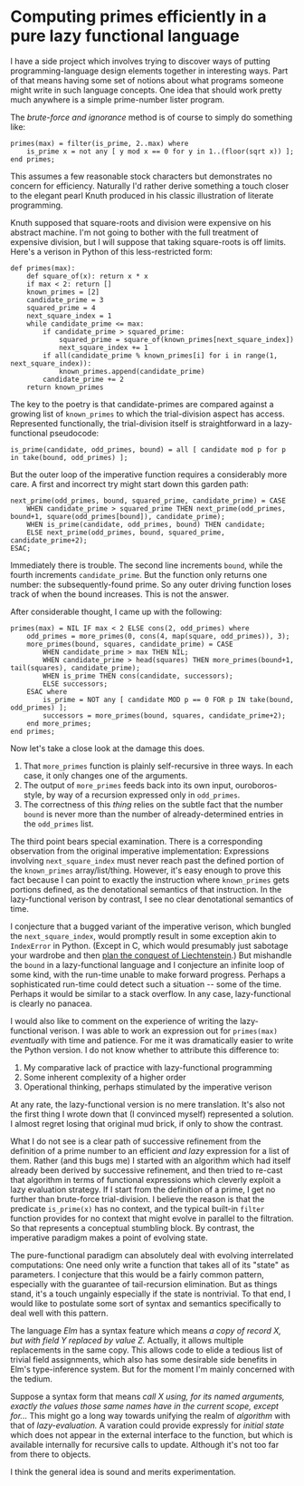 # Computing primes efficiently in a pure lazy functional language

I have a side project which involves trying to discover ways of putting programming-language design elements together in interesting ways.
Part of that means having some set of notions about what programs someone might write in such language concepts.
One idea that should work pretty much anywhere is a simple prime-number lister program.

The *brute-force and ignorance* method is of course to simply do something like:

```
primes(max) = filter(is_prime, 2..max) where
	is_prime x = not any [ y mod x == 0 for y in 1..(floor(sqrt x)) ];
end primes;
```

This assumes a few reasonable stock characters but demonstrates no concern for efficiency.
Naturally I'd rather derive something a touch closer to the elegant pearl Knuth produced in his classic illustration of literate programming.

Knuth supposed that square-roots and division were expensive on his abstract machine.
I'm not going to bother with the full treatment of expensive division,
but I will suppose that taking square-roots is off limits.
Here's a verison in Python of this less-restricted form:

```
def primes(max):
	def square_of(x): return x * x
	if max < 2: return []
	known_primes = [2]
	candidate_prime = 3
	squared_prime = 4
	next_square_index = 1
	while candidate_prime <= max:
		if candidate_prime > squared_prime:
			squared_prime = square_of(known_primes[next_square_index])
			next_square_index += 1
		if all(candidate_prime % known_primes[i] for i in range(1, next_square_index)):
			known_primes.append(candidate_prime)
		candidate_prime += 2
	return known_primes
```

The key to the poetry is that candidate-primes are compared against a growing list of `known_primes` to which the trial-division aspect has access.
Represented functionally, the trial-division itself is straightforward in a lazy-functional pseudocode:

```
is_prime(candidate, odd_primes, bound) = all [ candidate mod p for p in take(bound, odd_primes) ];
```

But the outer loop of the imperative function requires a considerably more care. A first and incorrect try might start down this garden path:

```
next_prime(odd_primes, bound, squared_prime, candidate_prime) = CASE
	WHEN candidate_prime > squared_prime THEN next_prime(odd_primes, bound+1, square(odd_primes[bound]), candidate_prime);
	WHEN is_prime(candidate, odd_primes, bound) THEN candidate;
	ELSE next_prime(odd_primes, bound, squared_prime, candidate_prime+2);
ESAC;
```

Immediately there is trouble. The second line increments `bound`, while the fourth increments `candidate_prime`.
But the function only returns one number: the subsequently-found prime.
So any outer driving function loses track of when the bound increases.
This is not the answer.

After considerable thought, I came up with the following:

```
primes(max) = NIL IF max < 2 ELSE cons(2, odd_primes) where
	odd_primes = more_primes(0, cons(4, map(square, odd_primes)), 3);
	more_primes(bound, squares, candidate_prime) = CASE
		WHEN candidate_prime > max THEN NIL;
		WHEN candidate_prime > head(squares) THEN more_primes(bound+1, tail(squares), candidate_prime);
		WHEN is_prime THEN cons(candidate, successors);
		ELSE successors;
	ESAC where
		is_prime = NOT any [ candidate MOD p == 0 FOR p IN take(bound, odd_primes) ];
		successors = more_primes(bound, squares, candidate_prime+2);
	end more_primes;
end primes;
```

Now let's take a close look at the damage this does.

1. That `more_primes` function is plainly self-recursive in three ways. In each case, it only changes one of the arguments.
2. The output of `more_primes` feeds back into its own input, ouroboros-style, by way of a recursion expressed only in `odd_primes`.
3. The correctness of this *thing* relies on the subtle fact that the number `bound` is never more than the number of already-determined entries in the `odd_primes` list.

The third point bears special examination. There is a corresponding observation from the original imperative implementation:
Expressions involving `next_square_index` must never reach past the defined portion of the `known_primes` array/list/thing.
However, it's easy enough to prove this fact because I can point to exactly the instruction where `known_primes` gets portions defined,
as the denotational semantics of that instruction. In the lazy-functional verison by contrast, I see no clear denotational semantics of time.

I conjecture that a bugged variant of the imperative verison, which bungled the `next_square_index`,
would promptly result in some exception akin to `IndexError` in Python.
(Except in C, which would presumably just sabotage your wardrobe and then
[plan the conquest of Liechtenstein](https://abcnews.go.com/International/story?id=2921407).)
But mishandle the `bound` in a lazy-functional language and I conjecture an infinite loop of some kind,
with the run-time unable to make forward progress.
Perhaps a sophisticated run-time could detect such a situation -- some of the time.
Perhaps it would be similar to a stack overflow.
In any case, lazy-functional is clearly no panacea.

I would also like to comment on the experience of writing the lazy-functional verison.
I was able to work an expression out for `primes(max)` *eventually* with time and patience.
For me it was dramatically easier to write the Python version.
I do not know whether to attribute this difference to:

1. My comparative lack of practice with lazy-functional programming
2. Some inherent complexity of a higher order
3. Operational thinking, perhaps stimulated by the imperative verison

At any rate, the lazy-functional version is no mere translation.
It's also not the first thing I wrote down that (I convinced myself) represented a solution.
I almost regret losing that original mud brick, if only to show the contrast.

What I do not see is a clear path of successive refinement from the definition of a prime number to an efficient *and lazy* expression for a list of them.
Rather (and this bugs me) I started with an algorithm which had itself already been derived by successive refinement,
and then tried to re-cast that algorithm in terms of functional expressions which cleverly exploit a lazy evaluation strategy.
If I start from the definition of a prime, I get no further than brute-force trial-division.
I believe the reason is that the predicate `is_prime(x)` has no context,
and the typical built-in `filter` function provides for no context that might evolve in parallel to the filtration.
So that represents a conceptual stumbling block. By contrast, the imperative paradigm makes a point of evolving state.

The pure-functional paradigm can absolutely deal with evolving interrelated computations:
One need only write a function that takes all of its "state" as parameters.
I conjecture that this would be a fairly common pattern, especially with the guarantee of tail-recursion elimination.
But as things stand, it's a touch ungainly especially if the state is nontrivial.
To that end, I would like to postulate some sort of syntax and semantics specifically to deal well with this pattern.

The language *Elm* has a syntax feature which means *a copy of record X, but with field Y replaced by value Z.*
Actually, it allows multiple replacements in the same copy. This allows code to elide a tedious list of trivial field assignments,
which also has some desirable side benefits in Elm's type-inference system. But for the moment I'm mainly concerned with the tedium.

Suppose a syntax form that means *call X using, for its named arguments, exactly the values those same names have in the current scope, except for...*
This might go a long way towards unifying the realm of *algorithm* with that of *lazy-evaluation.*
A varation could provide expressly for *initial state* which does not appear in the external interface to the function,
but which is available internally for recursive calls to update.
Although it's not too far from there to objects.

I think the general idea is sound and merits experimentation.

